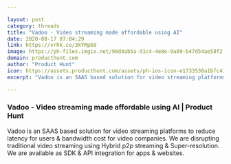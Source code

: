 ```yaml
---

layout: post
category: threads
title: "Vadoo - Video streaming made affordable using AI"
date: 2020-08-17 07:04:29
link: https://vrhk.co/3kYMpb9
image: https://ph-files.imgix.net/98d4ab5a-d1c4-4e8e-9a09-b47d54ae58f2.png?auto=format&fit=crop&frame=1&h=512&w=1024
domain: producthunt.com
author: "Product Hunt"
icon: https://assets.producthunt.com/assets/ph-ios-icon-e1733530a1bfc41080db8161823f1ef262cdbbc933800c0a2a706f70eb9c277a.png
excerpt: "Vadoo is an SAAS based solution for video streaming platforms to reduce latency for users &amp; bandwidth cost for video companies. We are disrupting traditional video streaming using Hybrid p2p streaming &amp; Super-resolution. We are available as SDK &amp; API integration for apps &amp; websites."

---
```


### Vadoo - Video streaming made affordable using AI | Product Hunt

Vadoo is an SAAS based solution for video streaming platforms to reduce latency for users &amp; bandwidth cost for video companies. We are disrupting traditional video streaming using Hybrid p2p streaming &amp; Super-resolution. We are available as SDK &amp; API integration for apps &amp; websites.